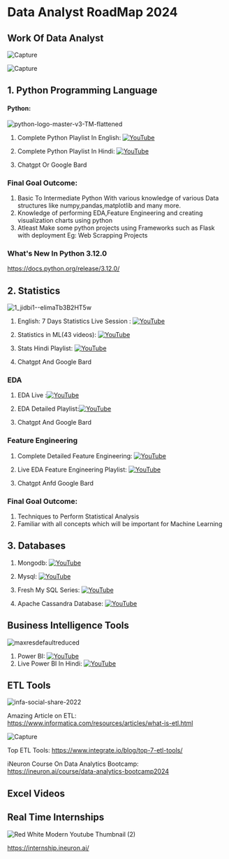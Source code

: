 # Data Analyst RoadMap 2024

## Work Of Data Analyst

![Capture](https://user-images.githubusercontent.com/20041231/211466839-e0145119-20fd-4efe-bbd7-d2c3b10fdfba.JPG)

![Capture](https://user-images.githubusercontent.com/20041231/211468652-d4316856-0ee5-44ea-9dd9-538beef38180.JPG)

## 1. Python Programming Language
#### Python:
![python-logo-master-v3-TM-flattened](https://user-images.githubusercontent.com/20041231/211717885-0b1e049b-f5b3-457d-ba7a-9345ec3aa39c.png)

1. Complete Python Playlist In English: [![YouTube](https://img.shields.io/badge/YouTube-Video-green)](https://www.youtube.com/watch?v=bPrmA1SEN2k&list=PLZoTAELRMXVNUL99R4bDlVYsncUNvwUBB)

2. Complete Python Playlist In Hindi:   [![YouTube](https://img.shields.io/badge/YouTube-Video-green)](https://www.youtube.com/watch?v=MJd9d9Mpxg0&list=PLTDARY42LDV4qqiJd1Z1tShm3mp9-rP4v)
3. Chatgpt Or Google Bard

### Final Goal Outcome:
1. Basic To Intermediate Python With various knowledge of various Data structures like numpy,pandas,matplotlib and many more.
2. Knowledge of performing EDA,Feature Engineering and creating visualization charts using python 
3. Atleast Make some python projects using Frameworks such as Flask with deployment Eg: Web Scrapping Projects  

### What's New In Python 3.12.0
https://docs.python.org/release/3.12.0/

## 2. Statistics
![1_jidbi1--elimaTb3B2HT5w](https://user-images.githubusercontent.com/20041231/211717931-134aaac2-a8fc-445b-93a6-ae241c66ba5b.png)

1. English: 7 Days Statistics Live Session : [![YouTube](https://img.shields.io/badge/YouTube-Video-green)](https://www.youtube.com/watch?v=11unm2hmvOQ&list=PLZoTAELRMXVMgtxAboeAx-D9qbnY94Yay)

2. Statistics in ML(43 videos): [![YouTube](https://img.shields.io/badge/YouTube-Video-green)](https://www.youtube.com/watch?v=zRUliXuwJCQ&list=PLZoTAELRMXVMhVyr3Ri9IQ-t5QPBtxzJO)

3. Stats Hindi Playlist: [![YouTube](https://img.shields.io/badge/YouTube-Video-green)](https://www.youtube.com/watch?v=7y3XckjaVOw&list=PLTDARY42LDV6YHSRo669_uDDGmUEmQnDJ)
4. Chatgpt And Google Bard

### EDA
1. EDA Live :[![YouTube](https://img.shields.io/badge/YouTube-Video-green)](https://www.youtube.com/playlist?list=PLZoTAELRMXVPzj1D0i_6ajJ6gyD22b3jh)

2. EDA Detailed Playlist:[![YouTube](https://img.shields.io/badge/YouTube-Video-green)](https://www.youtube.com/watch?v=ioN1jcWxbv8&list=PLZoTAELRMXVPQyArDHyQVjQxjj_YmEuO9)
3. Chatgpt And Google Bard
### Feature Engineering

1. Complete Detailed Feature Engineering: [![YouTube](https://img.shields.io/badge/YouTube-Video-green)](https://www.youtube.com/watch?v=6WDFfaYtN6s&list=PLZoTAELRMXVPwYGE2PXD3x0bfKnR0cJjN)

2. Live EDA Feature Engineering Playlist: [![YouTube](https://img.shields.io/badge/YouTube-Video-green)](https://www.youtube.com/watch?v=bTN-6VPe8c0&list=PLZoTAELRMXVPzj1D0i_6ajJ6gyD22b3jh)
3. Chatgpt Anfd Google Bard

### Final Goal Outcome: 
1. Techniques to Perform Statistical Analysis
2. Familiar with all concepts which will be important for Machine Learning

## 3. Databases
1. Mongodb: [![YouTube](https://img.shields.io/badge/YouTube-Video-green)](https://www.youtube.com/watch?v=magzEfYqIos&list=PLZoTAELRMXVN_8zzsevm1bm6G-plsiO1I)

2. Mysql: [![YouTube](https://img.shields.io/badge/YouTube-Video-green)](https://www.youtube.com/watch?v=us1XyayQ6fU&list=PLZoTAELRMXVNMRWlVf0bDDSxNEn38u9Cl)
3. Fresh My SQL Series: [![YouTube](https://img.shields.io/badge/YouTube-Video-green)](https://www.youtube.com/watch?v=N8wGfLajp-o&list=PLmQAMKHKeLZ8Yzqn3zl7L8eyp-yFHUTsC)
4. Apache Cassandra Database: [![YouTube](https://img.shields.io/badge/documentaion-link-green)](https://cassandra.apache.org/_/index.html )

## Business Intelligence Tools

![maxresdefaultreduced](https://user-images.githubusercontent.com/20041231/211717386-39f75daf-0c1e-4295-8e00-657578f397a1.jpg)

1. Power BI: [![YouTube](https://img.shields.io/badge/YouTube-Video-green)](https://www.youtube.com/watch?v=avOJF9km-V0&list=PLZoTAELRMXVP3lPoaTTAUBWLQp3Ju45rt&index=1)
2. Live Power BI In Hindi: [![YouTube](https://img.shields.io/badge/YouTube-Video-green)](https://www.youtube.com/watch?v=S5AnpmxIzrQ&list=PLseXYkzLxM8G3ZguK2CkS33zyK4AbgTaG)

## ETL Tools
![infa-social-share-2022](https://user-images.githubusercontent.com/20041231/211472581-3b05b5d7-2d76-4002-835a-172cada11672.png)

Amazing Article on ETL: https://www.informatica.com/resources/articles/what-is-etl.html

![Capture](https://user-images.githubusercontent.com/20041231/211473712-f8737fd4-0622-49de-b751-706322813b31.JPG)

Top ETL Tools: https://www.integrate.io/blog/top-7-etl-tools/

iNeuron Course On Data Analytics Bootcamp: https://ineuron.ai/course/data-analytics-bootcamp2024

## Excel Videos

## Real Time Internships
![Red White Modern Youtube Thumbnail (2)](https://user-images.githubusercontent.com/20041231/211743026-4f3da97c-897b-4d10-acea-503591ca935d.jpg)

https://internship.ineuron.ai/

